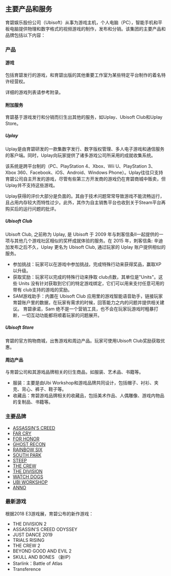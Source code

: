 ## 主要产品和服务

育碧娱乐股份公司（Ubisoft）从事为游戏主机，个人电脑（PC），智能手机和平板电脑提供物理和数字格式的视频游戏的制作，发布和分销。该集团的主要产品和品牌包括以下内容： 

### 产品

#### 游戏

包括育碧发行的游戏，和育碧出版的其他重要工作室为某些特定平台制作的着名特许经营权。

详细的游戏列表请参考附录。

#### 附加服务

育碧基于游戏发行和分销而衍生出其他的服务，如Uplay、Ubisoft Club和Uplay Store。

##### Uplay

Uplay是由育碧研发的一款集数字发行、数字版权管理、多人电子游戏和通信服务的客户端。同时，Uplay向玩家提供了诸多游戏公司所采用的成就收集系统。

该系统是跨平台制的（PC、PlayStation 4、Xbox、Wii U、PlayStation 3、Xbox 360、Facebook、iOS、Android、Windows Phone）。Uplay往往只支持育碧公司自主开发的游戏，尽管有些第三方开发商的游戏仍在育碧商城中贩卖，但Uplay并不支持这些游戏。

Uplay获得的评价大部分是负面的。其由于技术问题常常导致游戏不能流畅运行，且占用内存较大而特性过少。此外，其作为自主销售平台也收到关于Steam平台再购买后的运行问题的批评。

##### Ubisoft Club

Ubisoft Club, 之前称为 Uplay, 是 Ubisoft 于 2009 年与刺客信条II一起提供的一项与其他几个游戏社区相似的奖杯成就体验的服务。在 2015 年，刺客信条: 辛迪加发布之后不久，Uplay 更名为 Ubisoft Club, 通过玩家的 Uplay 账户提供相似的服务。

- 参加挑战：玩家可以在游戏中参加挑战，完成特殊行动来获得奖品，赢取XP以升级。
- 获取奖励：玩家可以完成的特殊行动来挣取 club点数，其单位是"Units"。这些 Units 没有针对获取到它们的特定游戏绑定，它们可以用来支付任意可用的带有 club支持的游戏的奖励。
- SAM游戏助手：内置在 Ubisoft Club 应用里的游戏智能语音助手，链接玩家育碧账户里的数据，在玩家有需求的时候，回答能力之内的问题并提供相关建议。 育碧承诺，Sam 绝不是一个营销工具，也不会在玩家玩游戏时粗暴打断，一切互动功能都将顺着玩家的问题展开。

##### Ubisoft Store

育碧的官方购物商城，出售游戏和周边产品。玩家可使用Ubisoft Club奖励获取优惠。

#### 周边产品

与育碧公司和其游戏品牌相关的衍生商品，如服装、艺术品、书籍等。

- 服装：主要是由Ubi Workshop和游戏品牌共同设计，包括帽子、衬衫、夹克、背心、裤子、鞋子等。
- 收藏品：育碧游戏品牌相关的收藏品，包括美术作品、人偶雕像、游戏内物品的复制品、书籍等。

### 主要品牌

- [ASSASSIN'S CREED](https://store.ubi.com/us/our-brands/assassins-creed/?lang=en_US)
- [FAR CRY](https://store.ubi.com/us/our-brands/far-cry/?lang=en_US)
- [FOR HONOR](https://store.ubi.com/us/our-brands/for-honor/?lang=en_US)
- [GHOST RECON](https://store.ubi.com/us/our-brands/ghost-recon/?lang=en_US)
- [RAINBOW SIX](https://store.ubi.com/us/our-brands/rainbow-six/?lang=en_US)
- [SOUTH PARK](https://store.ubi.com/us/our-brands/south-park/?lang=en_US)
- [STEEP](https://store.ubi.com/us/our-brands/steep/?lang=en_US)
- [THE CREW](https://store.ubi.com/us/our-brands/the-crew/?lang=en_US)
- [THE DIVISION](https://store.ubi.com/us/our-brands/the-division/?lang=en_US)
- [WATCH DOGS](https://store.ubi.com/us/our-brands/watch-dogs/?lang=en_US)
- [UBI WORKSHOP](https://store.ubi.com/us/our-brands/ubi-workshop/?lang=en_US)
- [ANNO](https://store.ubi.com/us/our-brands/anno/?lang=en_US)

### 最新游戏

根据2018 E3游戏展，育碧公布的新作游戏：

- THE DIVISION 2
- ASSASSIN'S CREED ODYSSEY
- JUST DANCE 2019 
- TRIALS RISING 
- THE CREW 2 
- BEYOND GOOD AND EVIL 2 
- SKULL AND BONES  （新IP）
- Starlink：Battle of Atlas 
- Transference 



